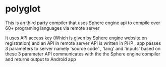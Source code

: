 # polyglot

This is an third party compiler that uses Sphere engine api to compile over 60+ programing languages via remote server

It uses API access key (Which is given by Sphere engine website on registration) and an API in remote server 
API is written in PHP , app passes 3 parameters to server namely 'source code' , 'lang' and 'inputs'
based on these 3 parameter API communicates with the the Sphere engine compiler and returns output to Android app
